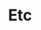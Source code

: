 ---
title: "Etc"
layout: category
permalink: /categories/Etc/
author_profile: true
taxonomy: Etc
sidebar:
  nav: "categories"
---